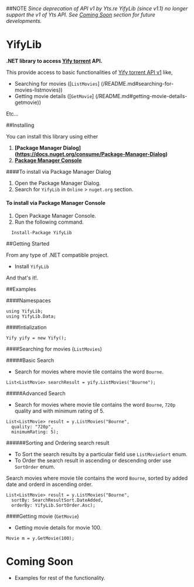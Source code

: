 ##NOTE
_Since deprecation of API v1 by Yts.re YifyLib (since v1.1) no longer support the v1 of Yts API.
See [Coming Soon](/README.md#coming-soon) section for future developments._

# YifyLib
**.NET library to access [Yify torrent](https://yts.re/) API.**

This provide access to basic functionalities of [Yify torrent API v1](https://yts.to/api) like,

* Searching for movies ([`ListMovies`] (/README.md#searching-for-movies-listmovies))
* Getting movie details ([`GetMovie`] (/README.md#getting-movie-details-getmovie))

Etc…

##Installing

You can install this library using either 

1. **[Package Manager Dialog] (https://docs.nuget.org/consume/Package-Manager-Dialog)**
2. **[Package Manager Console](http://docs.nuget.org/consume/package-manager-console)** 

####To install via Package Manager Dialog

1. Open the Package Manager Dialog.
2. Search for `YifyLib` in `Online` > `nuget.org` section.

#### To install via Package Manager Console

1. Open Package Manager Console.
2. Run the following command.

```
  Install-Package YifyLib
```

##Getting Started

From any type of .NET compatible project.

* Install `YifyLib`

And that's it!.

##Examples

####Namespaces
```
using YifyLib;
using YifyLib.Data;
```

####Intialization

```
Yify yify = new Yify();
```

####Searching for movies (`ListMovies`)

#####Basic Search
* Search for movies where movie tile contains the word `Bourne`.
```
List<ListMovie> searchResult = yify.ListMovies("Bourne");
```

#####Advanced Search

* Search for movies where movie tile contains the word `Bourne`, `720p` quality and with minimum rating of 5.
```
List<ListMovie> result = y.ListMovies("Bourne", 
  quality: "720p", 
  minimumRating: 5);
```

######Sorting and Ordering search result

- To Sort the search results by a particular field use `ListMovieSort` enum.
- To Order the search result in ascending or descending order use `SortOrder` enum.

Search movies where movie tile contains the word `Bourne`, sorted by added date and orderd in ascending order.
```
List<ListMovie> result = y.ListMovies("Bourne", 
  sortBy: SearchResultSort.DateAdded, 
  orderBy: YifyLib.SortOrder.Asc);
```

####Getting movie (`GetMovie`)

* Getting movie details for movie 100.

```
Movie m = y.GetMovie(100);
```

# Coming Soon
* Examples for rest of the functionality.
